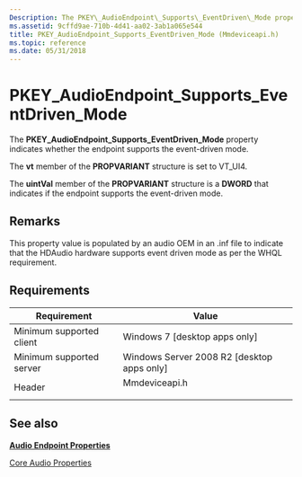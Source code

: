 ```yaml
---
Description: The PKEY\_AudioEndpoint\_Supports\_EventDriven\_Mode property indicates whether the endpoint supports the event-driven mode.
ms.assetid: 9cffd9ae-710b-4d41-aa02-3ab1a065e544
title: PKEY_AudioEndpoint_Supports_EventDriven_Mode (Mmdeviceapi.h)
ms.topic: reference
ms.date: 05/31/2018
---
```


# PKEY\_AudioEndpoint\_Supports\_EventDriven\_Mode

The **PKEY\_AudioEndpoint\_Supports\_EventDriven\_Mode** property indicates whether the endpoint supports the event-driven mode.

The **vt** member of the **PROPVARIANT** structure is set to VT\_UI4.

The **uintVal** member of the **PROPVARIANT** structure is a **DWORD** that indicates if the endpoint supports the event-driven mode.

## Remarks

This property value is populated by an audio OEM in an .inf file to indicate that the HDAudio hardware supports event driven mode as per the WHQL requirement.

## Requirements



| Requirement | Value |
|-------------------------------------|------------------------------------------------------------------------------------------|
| Minimum supported client<br/> | Windows 7 \[desktop apps only\]<br/>                                               |
| Minimum supported server<br/> | Windows Server 2008 R2 \[desktop apps only\]<br/>                                  |
| Header<br/>                   | <dl> <dt>Mmdeviceapi.h</dt> </dl> |



## See also

<dl> <dt>

[**Audio Endpoint Properties**](audio-endpoint-properties.md)
</dt> <dt>

[Core Audio Properties](core-audio-properties.md)
</dt> </dl>

 

 




